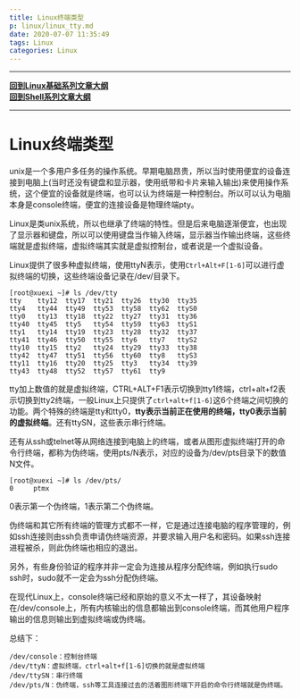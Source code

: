 ```yaml
---
title: Linux终端类型
p: linux/linux_tty.md
date: 2020-07-07 11:35:49
tags: Linux
categories: Linux
---
```


--------

**[回到Linux基础系列文章大纲](/linux/index)**  
**[回到Shell系列文章大纲](/shell/index)**  

--------

# Linux终端类型

unix是一个多用户多任务的操作系统。早期电脑昂贵，所以当时使用便宜的设备连接到电脑上(当时还没有键盘和显示器，使用纸带和卡片来输入输出)来使用操作系统，这个便宜的设备就是终端，也可以认为终端是一种控制台。所以可以认为电脑本身是console终端，便宜的连接设备是物理终端pty。

Linux是类unix系统，所以也继承了终端的特性。但是后来电脑逐渐便宜，也出现了显示器和键盘，所以可以使用键盘当作输入终端，显示器当作输出终端，这些终端就是虚拟终端，虚拟终端其实就是虚拟控制台，或者说是一个虚拟设备。

Linux提供了很多种虚拟终端，使用ttyN表示，使用`Ctrl+Alt+F[1-6]`可以进行虚拟终端的切换，这些终端设备记录在/dev/目录下。

```
[root@xuexi ~]# ls /dev/tty
tty    tty12  tty17  tty21  tty26  tty30  tty35
tty4   tty44  tty49  tty53  tty58  tty62  ttyS0 
tty0   tty13  tty18  tty22  tty27  tty31  tty36
tty40  tty45  tty5   tty54  tty59  tty63  ttyS1 
tty1   tty14  tty19  tty23  tty28  tty32  tty37
tty41  tty46  tty50  tty55  tty6   tty7   ttyS2 
tty10  tty15  tty2   tty24  tty29  tty33  tty38
tty42  tty47  tty51  tty56  tty60  tty8   ttyS3 
tty11  tty16  tty20  tty25  tty3   tty34  tty39
tty43  tty48  tty52  tty57  tty61  tty9
```

tty加上数值的就是虚拟终端，CTRL+ALT+F1表示切换到tty1终端，ctrl+alt+f2表示切换到tty2终端，一般Linux上只提供了`ctrl+alt+f[1-6]`这6个终端之间切换的功能。两个特殊的终端是tty和tty0，**tty表示当前正在使用的终端，tty0表示当前的虚拟终端**。还有ttySN，这些表示串行终端。

还有从ssh或telnet等从网络连接到电脑上的终端，或者从图形虚拟终端打开的命令行终端，都称为伪终端，使用pts/N表示，对应的设备为/dev/pts目录下的数值N文件。

```
[root@xuexi ~]# ls /dev/pts/
0     ptmx 
```

0表示第一个伪终端，1表示第二个伪终端。

伪终端和其它所有终端的管理方式都不一样，它是通过连接电脑的程序管理的，例如ssh连接则由ssh负责申请伪终端资源，并要求输入用户名和密码。如果ssh连接进程被杀，则此伪终端也相应的退出。

另外，有些身份验证的程序并非一定会为连接从程序分配终端，例如执行sudo ssh时，sudo就不一定会为ssh分配伪终端。

在现代Linux上，console终端已经和原始的意义不太一样了，其设备映射在/dev/console上，所有内核输出的信息都输出到console终端，而其他用户程序输出的信息则输出到虚拟终端或伪终端。

总结下：

```
/dev/console：控制台终端
/dev/ttyN：虚拟终端，ctrl+alt+f[1-6]切换的就是虚拟终端
/dev/ttySN：串行终端
/dev/pts/N：伪终端，ssh等工具连接过去的活着图形终端下开启的命令行终端就是伪终端。
```